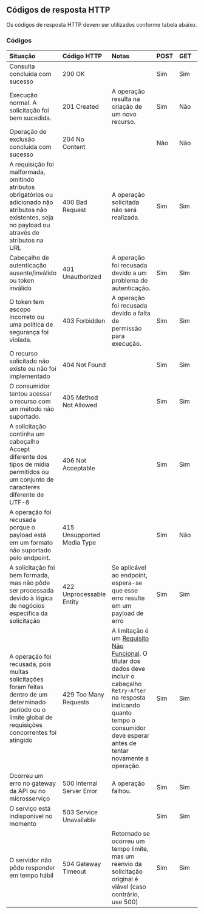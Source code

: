 ## Códigos de resposta HTTP

Os códigos de resposta HTTP devem ser utilizados conforme tabela abaixo.

### Códigos
|     Situação                                                                                                                                                  |  Código HTTP	                 | Notas                                                                                                                                                                                        | POST | GET | DELETE |
|:------------------------------------------------------------------------------------------------------------------------------------------------------------- |:------------------------------ |:-------------------------------------------------------------------------------------------------------------------------------------------------------------------------------------------- |:---- |:--- |:------ |                                  
| Consulta concluída com sucesso                                                                                                                                | 200 OK                         |                                                                                                                                                                                              | Sim  | Sim | Não    |
| Execução normal. A solicitação foi bem sucedida.                                                                                                              | 201 Created                    | A operação resulta na criação de um novo recurso.                                                                                                                                            | Sim  | Não | Não    |
| Operação de exclusão concluída com sucesso                                                                                                                    | 204 No Content                 |                                                                                                                                                                                              | Não  | Não | Sim    |
| A requisição foi malformada, omitindo atributos obrigatórios ou adicionado não atributos não existentes, seja no payload ou através de atributos na URL                                                                   | 400 Bad Request                | A operação solicitada não será realizada.                                                                                                                                                    | Sim  | Sim | Sim    |
| Cabeçalho de autenticação ausente/inválido ou token inválido                                                                                                               | 401 Unauthorized               | A operação foi recusada devido a um problema de autenticação.                                                                                         | Sim  | Sim | Sim    |
| O token tem escopo incorreto ou uma política de segurança foi violada.                                                                                        | 403 Forbidden                  | A operação foi recusada devido a falta de permissão para execução.                                                  | Sim  | Sim | Sim    |
| O recurso solicitado não existe ou não foi implementado                                                                                    | 404 Not Found                  |                                                  | Sim  | Sim | Sim    |
| O consumidor tentou acessar o recurso com um método não suportado.                                                                                            | 405 Method Not Allowed         |                                                                                                                                                                                              | Sim  | Sim | Sim    |
| A solicitação continha um cabeçalho Accept diferente dos tipos de mídia permitidos ou um conjunto de caracteres diferente de UTF-8  | 406 Not Acceptable             |                                                                                                                                                                                              | Sim  | Sim | Sim    |
| A operação foi recusada porque o payload está em um formato não suportado pelo endpoint.                                           | 415 Unsupported Media Type     |                                                                                                                                                                                              | Sim  | Não | Não    |
| A solicitação foi bem formada, mas não pôde ser processada devido à lógica de negócios específica da solicitação                                              | 422 Unprocessable Entity       | Se aplicável ao endpoint, espera-se que esse erro resulte em um payload de erro                                                                                                       | Sim  | Sim | Não    |
| A operação foi recusada, pois muitas solicitações foram feitas dentro de um determinado período ou o limite global de requisições concorrentes foi atingido                                                              | 429 Too Many Requests          | A limitação é um [Requisito Não Funcional](#requisitos-nao-funcionais). O titular dos dados deve incluir o cabeçalho `Retry-After` na resposta indicando quanto tempo o consumidor deve esperar antes de tentar novamente a operação. | Sim  | Sim | Sim    |
| Ocorreu um erro no gateway da API ou no microsserviço                                                                                                         | 500 Internal Server Error      | A operação falhou.                                                                                                                                                                           | Sim  | Sim | Sim    |
| O serviço está indisponível no momento                                                                                                                        | 503 Service Unavailable        |                                                                                                                                                                                              | Sim  | Sim | Sim    |
| O servidor não pôde responder em tempo hábil                                                                                                                  | 504 Gateway Timeout            | Retornado se ocorreu um tempo limite, mas um reenvio da solicitação original é viável (caso contrário, use 500)                                                                              | Sim  | Sim | Sim    |
